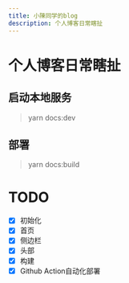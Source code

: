```yaml
---
title: 小陳同学的blog
description: 个人博客日常瞎扯
---
```

# 个人博客日常瞎扯

## 启动本地服务

> yarn docs:dev

## 部署

> yarn docs:build

# TODO

- [x] 初始化
- [x] 首页
- [x] 侧边栏
- [x] 头部
- [x] 构建
- [x] Github Action自动化部署
